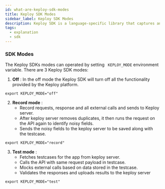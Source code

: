 ```yaml
---
id: what-are-keploy-sdk-modes
title: Keploy SDK Modes
sidebar_label: Keploy SDK Modes
description: Keploy SDK is a language-specific library that captures and replays API calls and subsequent network interactions.
tags:
  - explanation
  - sdk
---
```


### SDK Modes

The Keploy SDKs modes can operated by setting ` KEPLOY_MODE` environment variable. There are 3 Keploy SDK modes:

1. **Off** : In the off mode the Keploy SDK will turn off all the functionality provided by the Keploy platform.

```
export KEPLOY_MODE="off"
```

2. **Record mode** :
   - Record requests, response and all external calls and sends to Keploy server.
   - After keploy server removes duplicates, it then runs the request on the API again to identify noisy fields.
   - Sends the noisy fields to the keploy server to be saved along with the testcase.

```
export KEPLOY_MODE="record"
```

3. **Test mode** :
   - Fetches testcases for the app from keploy server.
   - Calls the API with same request payload in testcase.
   - Mocks external calls based on data stored in the testcase.
   - Validates the responses and uploads results to the keploy server

```
export KEPLOY_MODE="test"
```
